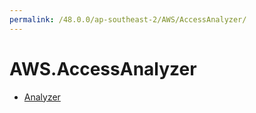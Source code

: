 ```yaml
---
permalink: /48.0.0/ap-southeast-2/AWS/AccessAnalyzer/
---
```


# AWS.AccessAnalyzer



* [Analyzer](Analyzer.md)